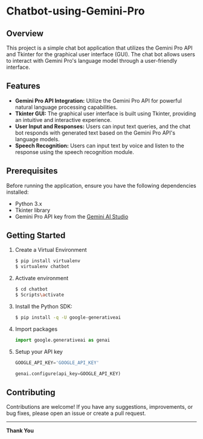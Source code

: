 # Chatbot-using-Gemini-Pro

## Overview

This project is a simple chat bot application that utilizes the Gemini Pro API and Tkinter for the graphical user interface (GUI). The chat bot allows users to interact with Gemini Pro's language model through a user-friendly interface.

## Features

- **Gemini Pro API Integration:** Utilize the Gemini Pro API for powerful natural language processing capabilities.
- **Tkinter GUI:** The graphical user interface is built using Tkinter, providing an intuitive and interactive experience.
- **User Input and Responses:** Users can input text queries, and the chat bot responds with generated text based on the Gemini Pro API's language models.
- **Speech Recognition:** Users can input text by voice and listen to the response using the speech recognition module.

## Prerequisites

Before running the application, ensure you have the following dependencies installed:

- Python 3.x
- Tkinter library
- Gemini Pro API key from the [Gemini AI Studio](https://makersuite.google.com/app/apikey)

## Getting Started
1. Create a Virtual Environment
   ```bash
   $ pip install virtualenv
   $ virtualenv chatbot
   
2. Activate environment
   ```bash
   $ cd chatbot
   $ Scripts\activate 
   
3. Install the Python SDK:

   ```bash
   $ pip install -q -U google-generativeai

4. Import packages
   ```python
   import google.generativeai as genai

5. Setup your API key
   ```python
   GOOGLE_API_KEY='GOOGLE_API_KEY'

   genai.configure(api_key=GOOGLE_API_KEY)

## Contributing
Contributions are welcome! If you have any suggestions, improvements, or bug fixes, please open an issue or create a pull request.

<hr>

**Thank You**

   
